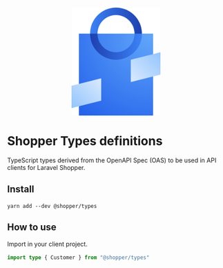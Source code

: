 <p align="center">
  <img src="https://github.com/shopperlabs/art/blob/main/logomark.svg" alt="Shopper Logo" height="250" />
</p>

# Shopper Types definitions

TypeScript types derived from the OpenAPI Spec (OAS) to be used in API clients for Laravel Shopper.

## Install

```shell
yarn add --dev @shopper/types
```

## How to use

Import in your client project.
```ts
import type { Customer } from "@shopper/types"
```
